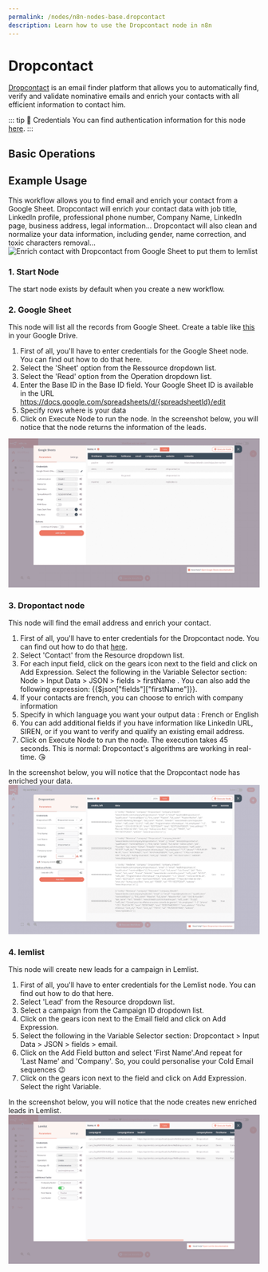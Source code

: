 ```yaml
---
permalink: /nodes/n8n-nodes-base.dropcontact
description: Learn how to use the Dropcontact node in n8n
---
```


# Dropcontact

[Dropcontact](https://www.dropcpontact.com) is an email finder platform that allows you to automatically find, verify and validate nominative emails and enrich your contacts with all efficient information to contact him.



::: tip 🔑 Credentials
You can find authentication information for this node [here](../../../credentials/Dropcontact/README.md).
:::

## Basic Operations

<Resource node="n8n-nodes-base.dropcontact" />


## Example Usage

This workflow allows you to find email and enrich your contact from a Google Sheet. Dropcontact will enrich your contact data with job title, LinkedIn profile, professional phone number, Company Name, LinkedIn page, business address, legal information...
Dropcontact will also clean and normalize your data information, including gender, name correction, and toxic characters removal...
![Enrich contact with Dropcontact from Google Sheet to put them to lemlist](./dropcontactWorkflowTemplate)

### 1. Start Node
The start node exists by default when you create a new workflow.


### 2. Google Sheet
This node will list all the records from Google Sheet. Create a table like [this](https://docs.google.com/spreadsheets/d/1jCyGrz01b7wdoujEHHZvw-JD5zszTMFqn8cvvSnLPrE/edit#gid=0) in your Google Drive.

1. First of all, you'll have to enter credentials for the Google Sheet node. You can find out how to do that here.
2. Select the 'Sheet' option from the Ressource dropdown list.
3. Select the 'Read' option from the Operation dropdown list.
4. Enter the Base ID in the Base ID field. Your Google Sheet ID is available in the URL https://docs.google.com/spreadsheets/d/{spreadsheetId}/edit
5. Specify rows where is your data
6. Click on Execute Node to run the node.
In the screenshot below, you will notice that the node returns the information of the leads.

![Sheet template to enrich B2B data](./screenSheetOutput.png)


### 3. Dropontact node
This node will find the email address and enrich your contact.
1. First of all, you'll have to enter credentials for the Dropcontact node. You can find out how to do that [here](../../../credentials/Dropcontact/README.md).
2. Select 'Contact' from the Resource dropdown list.
3. For each input field, click on the gears icon next to the field and click on Add Expression.
Select the following in the Variable Selector section: Node > Input Data > JSON > fields > firstName . You can also add the following expression: {{$json["fields"]["firstName"]}}.
4. If your contacts are french, you can choose to enrich with company information
5. Specify in which language you want your output data : French or English
6. You can add additional fields if you have information like LinkedIn URL, SIREN, or if you want to verify and qualify an existing email address.
7. Click on Execute Node to run the node.
The execution takes 45 seconds. This is normal: Dropcontact's algorithms are working in real-time. 😘

In the screenshot below, you will notice that the Dropcontact node has enriched your data.
![get your enriched contacts from Dropcontact](./enrichmentFromDropcontact.png)


### 4. lemlist
This node will create new leads for a campaign in Lemlist.

1. First of all, you'll have to enter credentials for the Lemlist node. You can find out how to do that here.
2. Select 'Lead' from the Resource dropdown list.
3. Select a campaign from the Campaign ID dropdown list.
4. Click on the gears icon next to the Email field and click on Add Expression.
5. Select the following in the Variable Selector section: Dropcontact > Input Data > JSON > fields > email.
6. Click on the Add Field button and select 'First Name'.And repeat for 'Last Name' and 'Company'. So, you could personalise your Cold Email sequences 😉
7. Click on the gears icon next to the field and click on Add Expression. Select the right Variable. 

In the screenshot below, you will notice that the node creates new enriched leads in Lemlist.
![push your enriched contacts to lemlist](./dropcontactToLemlist.png)
